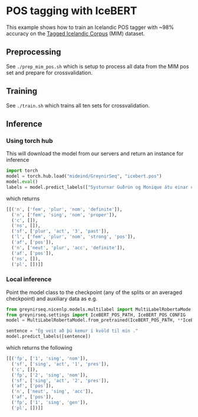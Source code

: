 # POS tagging with IceBERT

This example shows how to train an Icelandic POS tagger with ~98% accuracy on the [Tagged Icelandic Corpus](http://www.malfong.is/index.php?lang=en&pg=mim) (MIM) dataset.

## Preprocessing
See `./prep_mim_pos.sh` which is setup to process all data from the MIM pos set and prepare for crossvalidation.

## Training
See `./train.sh` which trains all ten sets for crossvalidation.

## Inference

### Using torch hub

This will download the model from our servers and return an instance for inference

```python
import torch
model = torch.hub.load("mideind/GreynirSeq", "icebert.pos")
model.eval()
labels = model.predict_labels(["Systurnar Guðrún og Monique átu einar um jólin á McDonalds ."])
```

which returns

```python
[[('n', ['fem', 'plur', 'nom', 'definite']),
  ('n', ['fem', 'sing', 'nom', 'proper']),
  ('c', []),
  ('ns', []),
  ('sf', ['plur', 'act', '3', 'past']),
  ('l', ['fem', 'plur', 'nom', 'strong', 'pos']),
  ('af', ['pos']),
  ('n', ['neut', 'plur', 'acc', 'definite']),
  ('af', ['pos']),
  ('ns', []),
  ('pl', [])]]
```

### Local inference

Point the model class to the checkpoint (any of the splits or an averaged checkpoint) and auxiliary data as e.g.

```python
from greynirseq.nicenlp.models.multilabel import MultiLabelRobertaMode
from greynirseq.settings import IceBERT_POS_PATH, IceBERT_POS_CONFIG
model = MultiLabelRobertaModel.from_pretrained(IceBERT_POS_PATH, **IceBERT_POS_CONFIG)

sentence = "Ég veit að þú kemur í kvöld til mín ."
model.predict_labels([sentence])
```

which returns the following

```python
[[('fp', ['1', 'sing', 'nom']),
  ('sf', ['sing', 'act', '1', 'pres']),
  ('c', []),
  ('fp', ['2', 'sing', 'nom']),
  ('sf', ['sing', 'act', '2', 'pres']),
  ('af', ['pos']),
  ('n', ['neut', 'sing', 'acc']),
  ('af', ['pos']),
  ('fp', ['1', 'sing', 'gen']),
  ('pl', [])]]
```

